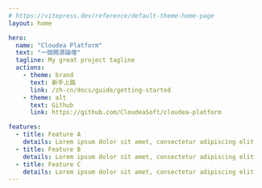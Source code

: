 ```yaml
---
# https://vitepress.dev/reference/default-theme-home-page
layout: home

hero:
  name: "Cloudea Platform"
  text: "一個開源論壇"
  tagline: My great project tagline
  actions:
    - theme: brand
      text: 新手上路
      link: /zh-cn/docs/guide/getting-started
    - theme: alt
      text: Github
      link: https://github.com/CloudeaSoft/cloudea-platform

features:
  - title: Feature A
    details: Lorem ipsum dolor sit amet, consectetur adipiscing elit
  - title: Feature B
    details: Lorem ipsum dolor sit amet, consectetur adipiscing elit
  - title: Feature C
    details: Lorem ipsum dolor sit amet, consectetur adipiscing elit
---
```

